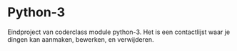 # Python-3
Eindproject van coderclass module python-3.
Het is een contactlijst waar je dingen kan aanmaken, bewerken, en verwijderen.
